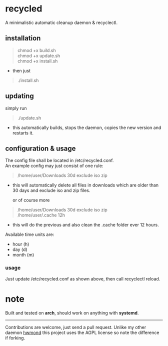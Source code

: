 # recycled
A minimalistic automatic cleanup daemon &amp; recyclectl.

## installation

>chmod +x build.sh \
>chmod +x update.sh \
>chmod +x install.sh

- then just

>./install.sh

## updating

simply run

>./update.sh

- this automatically builds, stops the daemon, copies the new version and restarts it.

## configuration & usage
The config file shall be located in /etc/recycled.conf.\
An example config may just consist of one rule:

>/home/user/Downloads 30d exclude iso zip

- this will automatically delete all files in downloads which are older than 30 days and exclude iso and zip files.

  or of course more

>/home/user/Downloads 30d exclude iso zip\
>/home/user/.cache 12h

- this will do the previous and also clean the .cache folder ever 12 hours.

Available time units are:
- hour (h)
- day (d)
- month (m)

### usage
Just update /etc/recycled.conf as shown above, then call recyclectl reload.

# note
Built and tested on **arch**, should work on anything with **systemd**.

---

Contributions are welcome, just send a pull request. Unlike my other daemon [hwmond](https://github.com/vpabjan/hwmond) this project uses the AGPL license so note the difference if forking.
